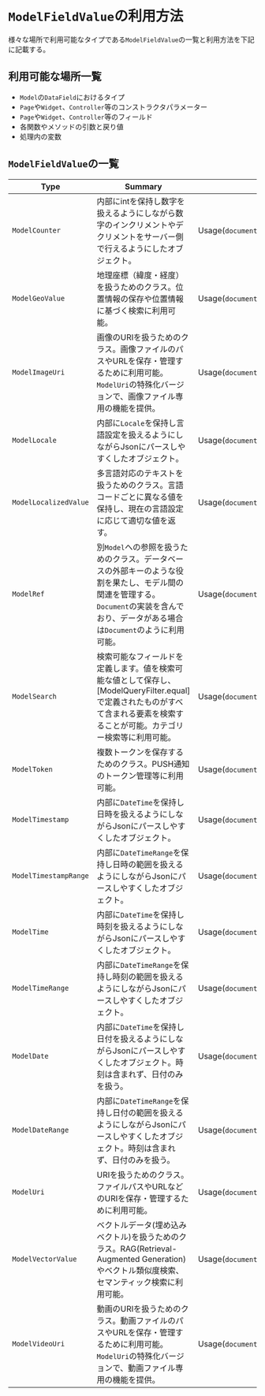 # `ModelFieldValue`の利用方法

様々な場所で利用可能なタイプである`ModelFieldValue`の一覧と利用方法を下記に記載する。

## 利用可能な場所一覧

- `Model`の`DataField`におけるタイプ
- `Page`や`Widget`、`Controller`等のコンストラクタパラメーター
- `Page`や`Widget`、`Controller`等のフィールド
- 各関数やメソッドの引数と戻り値
- 処理内の変数

## `ModelFieldValue`の一覧

| Type | Summary | Usage |
| --- | --- | --- |
| `ModelCounter` | 内部にintを保持し数字を扱えるようにしながら数字のインクリメントやデクリメントをサーバー側で行えるようにしたオブジェクト。 | Usage(`documents/rules/model_field_value/model_counter.md`) |
| `ModelGeoValue` | 地理座標（緯度・経度）を扱うためのクラス。位置情報の保存や位置情報に基づく検索に利用可能。 | Usage(`documents/rules/model_field_value/model_geo_value.md`) |
| `ModelImageUri` | 画像のURIを扱うためのクラス。画像ファイルのパスやURLを保存・管理するために利用可能。`ModelUri`の特殊化バージョンで、画像ファイル専用の機能を提供。 | Usage(`documents/rules/model_field_value/model_image_uri.md`) |
| `ModelLocale` | 内部に`Locale`を保持し言語設定を扱えるようにしながらJsonにパースしやすくしたオブジェクト。 | Usage(`documents/rules/model_field_value/model_locale.md`) |
| `ModelLocalizedValue` | 多言語対応のテキストを扱うためのクラス。言語コードごとに異なる値を保持し、現在の言語設定に応じて適切な値を返す。 | Usage(`documents/rules/model_field_value/model_localized_value.md`) |
| `ModelRef` | 別`Model`への参照を扱うためのクラス。データベースの外部キーのような役割を果たし、モデル間の関連を管理する。`Document`の実装を含んでおり、データがある場合は`Document`のように利用可能。 | Usage(`documents/rules/model_field_value/model_ref.md`) |
| `ModelSearch` | 検索可能なフィールドを定義します。値を検索可能な値として保存し、[ModelQueryFilter.equal]で定義されたものがすべて含まれる要素を検索することが可能。カテゴリー検索等に利用可能。 | Usage(`documents/rules/model_field_value/model_search.md`) |
| `ModelToken` | 複数トークンを保存するためのクラス。PUSH通知のトークン管理等に利用可能。 | Usage(`documents/rules/model_field_value/model_token.md`) |
| `ModelTimestamp` | 内部に`DateTime`を保持し日時を扱えるようにしながらJsonにパースしやすくしたオブジェクト。 | Usage(`documents/rules/model_field_value/model_timestamp.md`) |
| `ModelTimestampRange` | 内部に`DateTimeRange`を保持し日時の範囲を扱えるようにしながらJsonにパースしやすくしたオブジェクト。 | Usage(`documents/rules/model_field_value/model_timestamp_range.md`) |
| `ModelTime` | 内部に`DateTime`を保持し時刻を扱えるようにしながらJsonにパースしやすくしたオブジェクト。 | Usage(`documents/rules/model_field_value/model_time.md`) |
| `ModelTimeRange` | 内部に`DateTimeRange`を保持し時刻の範囲を扱えるようにしながらJsonにパースしやすくしたオブジェクト。 | Usage(`documents/rules/model_field_value/model_time_range.md`) |
| `ModelDate` | 内部に`DateTime`を保持し日付を扱えるようにしながらJsonにパースしやすくしたオブジェクト。時刻は含まれず、日付のみを扱う。 | Usage(`documents/rules/model_field_value/model_date.md`) |
| `ModelDateRange` | 内部に`DateTimeRange`を保持し日付の範囲を扱えるようにしながらJsonにパースしやすくしたオブジェクト。時刻は含まれず、日付のみを扱う。 | Usage(`documents/rules/model_field_value/model_date_range.md`) |
| `ModelUri` | URIを扱うためのクラス。ファイルパスやURLなどのURIを保存・管理するために利用可能。 | Usage(`documents/rules/model_field_value/model_uri.md`) |
| `ModelVectorValue` | ベクトルデータ(埋め込みベクトル)を扱うためのクラス。RAG(Retrieval-Augmented Generation)やベクトル類似度検索、セマンティック検索に利用可能。 | Usage(`documents/rules/model_field_value/model_vector_value.md`) |
| `ModelVideoUri` | 動画のURIを扱うためのクラス。動画ファイルのパスやURLを保存・管理するために利用可能。`ModelUri`の特殊化バージョンで、動画ファイル専用の機能を提供。 | Usage(`documents/rules/model_field_value/model_video_uri.md`) |
